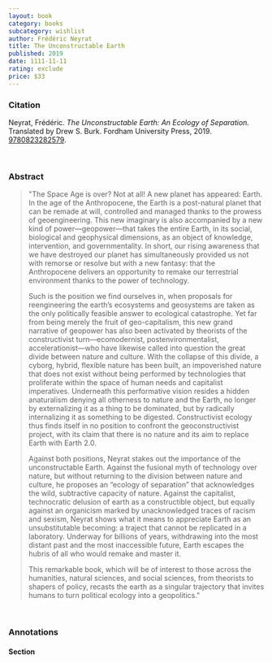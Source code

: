 ```yaml
---
layout: book
category: books
subcategory: wishlist
author: Frédéric Neyrat
title: The Unconstructable Earth
published: 2019
date: 1111-11-11
rating: exclude
price: $33
---
```


### Citation

Neyrat, Frédéric. *The Unconstructable Earth: An Ecology of Separation.* Translated by Drew S. Burk. Fordham University Press, 2019. [9780823282579](https://www.fordhampress.com/9780823282579/the-unconstructable-earth/).

<br>

### Abstract

> "The Space Age is over? Not at all! A new planet has appeared: Earth. In the age of the Anthropocene, the Earth is a post-natural planet that can be remade at will, controlled and managed thanks to the prowess of geoengineering. This new imaginary is also accompanied by a new kind of power—geopower—that takes the entire Earth, in its social, biological and geophysical dimensions, as an object of knowledge, intervention, and governmentality. In short, our rising awareness that we have destroyed our planet has simultaneously provided us not with remorse or resolve but with a new fantasy: that the Anthropocene delivers an opportunity to remake our terrestrial environment thanks to the power of technology.
>
> Such is the position we find ourselves in, when proposals for reengineering the earth’s ecosystems and geosystems are taken as the only politically feasible answer to ecological catastrophe. Yet far from being merely the fruit of geo-capitalism, this new grand narrative of geopower has also been activated by theorists of the constructivist turn—ecomodernist, postenvironmentalist, accelerationist—who have likewise called into question the great divide between nature and culture. With the collapse of this divide, a cyborg, hybrid, flexible nature has been built, an impoverished nature that does not exist without being performed by technologies that proliferate within the space of human needs and capitalist imperatives. Underneath this performative vision resides a hidden anaturalism denying all otherness to nature and the Earth, no longer by externalizing it as a thing to be dominated, but by radically internalizing it as something to be digested. Constructivist ecology thus finds itself in no position to confront the geoconstructivist project, with its claim that there is no nature and its aim to replace Earth with Earth 2.0.
>
> Against both positions, Neyrat stakes out the importance of the unconstructable Earth. Against the fusional myth of technology over nature, but without returning to the division between nature and culture, he proposes an “ecology of separation” that acknowledges the wild, subtractive capacity of nature. Against the capitalist, technocratic delusion of earth as a constructible object, but equally against an organicism marked by unacknowledged traces of racism and sexism, Neyrat shows what it means to appreciate Earth as an unsubstitutable becoming: a traject that cannot be replicated in a laboratory. Underway for billions of years, withdrawing into the most distant past and the most inaccessible future, Earth escapes the hubris of all who would remake and master it.
>
> This remarkable book, which will be of interest to those across the humanities, natural sciences, and social sciences, from theorists to shapers of policy, recasts the earth as a singular trajectory that invites humans to turn political ecology into a geopolitics."

<br>

### Annotations

#### Section

<br>
